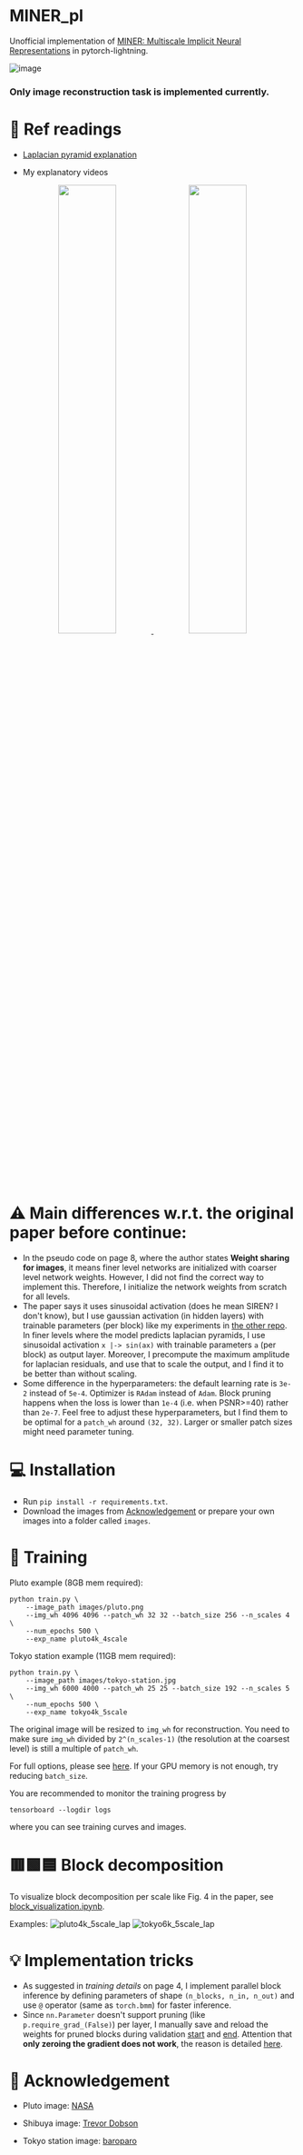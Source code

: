 # MINER_pl
Unofficial implementation of [MINER: Multiscale Implicit Neural Representations](https://arxiv.org/pdf/2202.03532.pdf) in pytorch-lightning.

![image](https://user-images.githubusercontent.com/11364490/168208863-656a0a7d-35d9-4b9b-86f9-d52da4182e35.png)

### Only image reconstruction task is implemented currently.

# :open_book: Ref readings

*  [Laplacian pyramid explanation](https://paperswithcode.com/method/laplacian-pyramid)

*  My explanatory videos

<p align="center">
  <a href="https://youtu.be/cXZtbfjnJtA">
    <img src="https://user-images.githubusercontent.com/11364490/168209075-330d879e-2bff-467f-bf31-4e0ad2809777.png", width="45%">
  </a>
  <a href="https://youtu.be/MSVEhq67Ca4">
    <img src="https://user-images.githubusercontent.com/11364490/168209233-4bde51ba-df6d-4fdb-87d6-9704986c1248.png", width="45%">
  </a>
</p>

# :warning: Main differences w.r.t. the original paper before continue:
*  In the pseudo code on page 8, where the author states **Weight sharing for images**, it means finer level networks are initialized with coarser level network weights. However, I did not find the correct way to implement this. Therefore, I initialize the network weights from scratch for all levels.
*  The paper says it uses sinusoidal activation (does he mean SIREN? I don't know), but I use gaussian activation (in hidden layers) with trainable parameters (per block) like my experiments in [the other repo](https://github.com/kwea123/Coordinate-MLPs). In finer levels where the model predicts laplacian pyramids, I use sinusoidal activation `x |-> sin(ax)` with trainable parameters `a` (per block) as output layer. Moreover, I precompute the maximum amplitude for laplacian residuals, and use that to scale the output, and I find it to be better than without scaling.
*  Some difference in the hyperparameters: the default learning rate is `3e-2` instead of `5e-4`. Optimizer is `RAdam` instead of `Adam`. Block pruning happens when the loss is lower than `1e-4` (i.e. when PSNR>=40) rather than `2e-7`. Feel free to adjust these hyperparameters, but I find them to be optimal for a `patch_wh` around `(32, 32)`. Larger or smaller patch sizes might need parameter tuning.

# :computer: Installation

*  Run `pip install -r requirements.txt`.
*  Download the images from [Acknowledgement](#gift_heart-acknowledgement) or prepare your own images into a folder called `images`.

# :key: Training

Pluto example (8GB mem required):
```python3
python train.py \
    --image_path images/pluto.png
    --img_wh 4096 4096 --patch_wh 32 32 --batch_size 256 --n_scales 4 \
    --num_epochs 500 \
    --exp_name pluto4k_4scale 
```

Tokyo station example (11GB mem required):
```python3
python train.py \
    --image_path images/tokyo-station.jpg
    --img_wh 6000 4000 --patch_wh 25 25 --batch_size 192 --n_scales 5 \
    --num_epochs 500 \
    --exp_name tokyo4k_5scale 
```

The original image will be resized to `img_wh` for reconstruction. You need to make sure `img_wh` divided by `2^(n_scales-1)` (the resolution at the coarsest level) is still a multiple of `patch_wh`.

For full options, please see [here](opt.py). If your GPU memory is not enough, try reducing `batch_size`.

You are recommended to monitor the training progress by
```
tensorboard --logdir logs
```

where you can see training curves and images.

# :red_square::green_square::blue_square: Block decomposition

To visualize block decomposition per scale like Fig. 4 in the paper, see [block_visualization.ipynb](block_visualization.ipynb).

Examples:
![pluto4k_5scale_lap](https://user-images.githubusercontent.com/11364490/168275200-e625d828-61df-4ff2-a658-7dd10e123847.jpg)
![tokyo6k_5scale_lap](https://user-images.githubusercontent.com/11364490/168275208-a35e828d-0ca0-408f-90c3-89dd97d108ba.jpg)

<!-- # Testing

To reconstruct the image using trained model, see [test.ipynb](test.ipynb). -->

# :bulb: Implementation tricks

*  As suggested in *training details* on page 4, I implement parallel block inference by defining parameters of shape `(n_blocks, n_in, n_out)` and use `@` operator (same as `torch.bmm`) for faster inference.
*  Since `nn.Parameter` doesn't support pruning (like `p.require_grad_(False)`) per layer, I manually save and reload the weights for pruned blocks during validation [start](https://github.com/kwea123/MINER_pl/blob/master/train.py#L115-L121) and [end](https://github.com/kwea123/MINER_pl/blob/master/train.py#L183-L187). Attention that **only zeroing the gradient does not work**, the reason is detailed [here](https://discuss.pytorch.org/t/freezing-part-of-the-layer-weights/9457/19?u=kwea123).

# :gift_heart: Acknowledgement

*  Pluto image: [NASA](https://solarsystem.nasa.gov/resources/933/true-colors-of-pluto/?category=planets/dwarf-planets_pluto)

*  Shibuya image: [Trevor Dobson](https://www.flickr.com/photos/trevor_dobson_inefekt69/29314390837)

*  Tokyo station image: [baroparo](https://pixabay.com/photos/tokyo-station-tokyo-station-japan-641769/?download)
